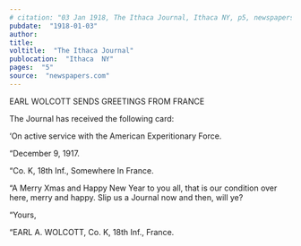 ```yaml
---
# citation: "03 Jan 1918, The Ithaca Journal, Ithaca NY, p5, newspapers.com."
pubdate:  "1918-01-03"
author: 
title: 
voltitle:  "The Ithaca Journal"
publocation:  "Ithaca  NY"
pages:  "5"
source:  "newspapers.com"
---
```


EARL WOLCOTT SENDS GREETINGS FROM FRANCE 

The Journal has received the following card: 

‘On active service with the American Experitionary Force. 

“December 9, 1917. 

“Co. K, 18th Inf., Somewhere In France. 

“A Merry Xmas and Happy New Year to you all, that is our condition over here, merry and happy. Slip us a Journal now and then, will ye? 

“Yours, 

“EARL A. WOLCOTT, 
Co. K, 18th Inf., France.


